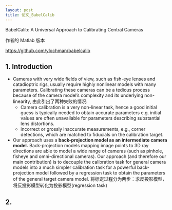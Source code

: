 ```yaml
---
layout: post
title: 论文_BabelCalib
---
```


BabelCalib: A Universal Approach to Calibrating Central Cameras

作者的 Matlab 版本

https://github.com/ylochman/babelcalib

## 1. Introduction

- Cameras with very wide fields of view, such as fish-eye lenses and catadioptric rigs, usually require highly nonlinear models with many parameters. Calibrating these cameras can be a tedious process because of the camera model’s complexity and its underlying non-linearity, 由此引出了两种失败的情况:
  - Camera calibration is a very non-linear task, hence a good initial guess is typically needed to obtain accurate parameters e.g. initial values are often unavailable for parameters describing substantial lens distortions.
  - incorrect or grossly inaccurate measurements, e.g., corner detections, which are matched to fiducials on the calibration target.
- Our approach uses a **back-projection model as an intermediate camera model.** Back-projection models mapping image points to 3D ray directions are able to model a wide range of cameras (such as pinhole, fisheye and omni-directional cameras). Our approach (and therefore our main contribution) is to decouple the calibration task for general camera models into a much simpler calibration task for a powerful back-projection model followed by a regression task to obtain the parameters of the general target camera model. 将标定过程分为两步：求反投影模型，将反投影模型转化为投影模型(regression task)

## 2. 


